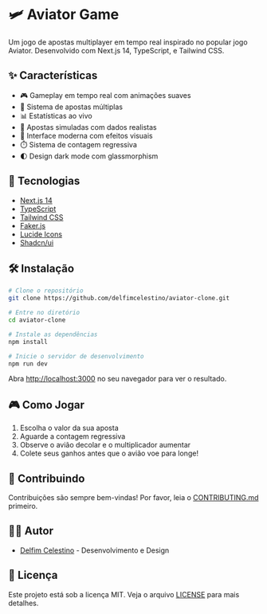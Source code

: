 # 🛩️ Aviator Game

Um jogo de apostas multiplayer em tempo real inspirado no popular jogo Aviator. Desenvolvido com Next.js 14, TypeScript, e Tailwind CSS.

## ✨ Características

- 🎮 Gameplay em tempo real com animações suaves
- 👥 Sistema de apostas múltiplas
- 📊 Estatísticas ao vivo
- 🎯 Apostas simuladas com dados realistas
- 💫 Interface moderna com efeitos visuais
- ⏱️ Sistema de contagem regressiva
- 🌓 Design dark mode com glassmorphism

## 🚀 Tecnologias

- [Next.js 14](https://nextjs.org/)
- [TypeScript](https://www.typescriptlang.org/)
- [Tailwind CSS](https://tailwindcss.com/)
- [Faker.js](https://fakerjs.dev/)
- [Lucide Icons](https://lucide.dev/)
- [Shadcn/ui](https://ui.shadcn.com/)

## 🛠️ Instalação

```bash
# Clone o repositório
git clone https://github.com/delfimcelestino/aviator-clone.git

# Entre no diretório
cd aviator-clone

# Instale as dependências
npm install

# Inicie o servidor de desenvolvimento
npm run dev
```

Abra [http://localhost:3000](http://localhost:3000) no seu navegador para ver o resultado.

## 🎮 Como Jogar

1. Escolha o valor da sua aposta
2. Aguarde a contagem regressiva
3. Observe o avião decolar e o multiplicador aumentar
4. Colete seus ganhos antes que o avião voe para longe!

## 🤝 Contribuindo

Contribuições são sempre bem-vindas! Por favor, leia o [CONTRIBUTING.md](CONTRIBUTING.md) primeiro.

## 👨‍💻 Autor

- [Delfim Celestino](https://github.com/delfimcelestino) - Desenvolvimento e Design

## 📝 Licença

Este projeto está sob a licença MIT. Veja o arquivo [LICENSE](LICENSE) para mais detalhes.
